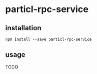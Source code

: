 particl-rpc-service
===================

## installation

`npm install --save particl-rpc-service`

## usage

TODO

